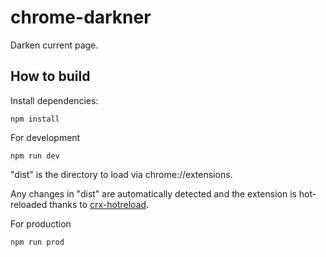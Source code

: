# chrome-darkner

  Darken current page.

## How to build

  Install dependencies:

  ```Shell
  npm install
  ```

  For development

  ```Shell
  npm run dev
  ```

  "dist" is the directory to load via chrome://extensions.

  Any changes in "dist" are automatically detected and the extension is hot-reloaded thanks to [crx-hotreload](https://github.com/xpl/crx-hotreload).

  For production

  ```Shell
  npm run prod
  ```
